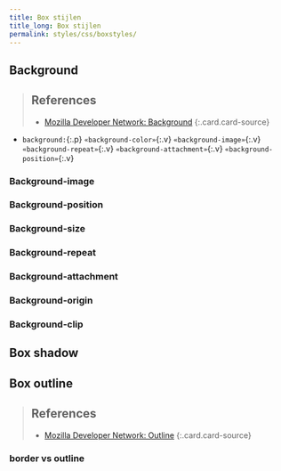 ```yaml
---
title: Box stijlen
title_long: Box stijlen
permalink: styles/css/boxstyles/
---
```


Background
----------


> References
> ---
> - [Mozilla Developer Network: Background](https://developer.mozilla.org/nl/docs/Web/CSS/background)
{:.card.card-source}

- `background:`{:.p} `«background-color»`{:.v} `«background-image»`{:.v} `«background-repeat»`{:.v} `«background-attachment»`{:.v} `«background-position»`{:.v}

### Background-image

### Background-position

### Background-size

### Background-repeat

### Background-attachment

### Background-origin

### Background-clip


Box shadow
----------

Box outline
-----------

> References
> ---
> - [Mozilla Developer Network: Outline]( https://developer.mozilla.org/en-US/docs/Web/CSS/outline)
{:.card.card-source}

### border vs outline